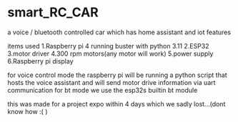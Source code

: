 # smart_RC_CAR
a voice / bluetooth controlled car which has home assistant and iot features



items used
1.Raspberry pi 4 running buster with python 3.11
2.ESP32
3.motor driver
4.300 rpm motors(any motor will work)
5.power supply
6.Raspberry pi display


for voice control mode the raspberry pi will be running a python script that hosts the voice assistant and will send motor drive information via uart communication
for bt mode we use the esp32s builtin bt module

this was made for a project expo within 4 days which we sadly lost...(dont know how :( )


